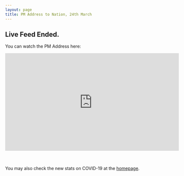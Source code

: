 ```yaml
---
layout: page
title: PM Address to Nation, 24th March 
---
```

## Live Feed Ended.
You can watch the PM Address here:
<iframe width="560" height="315" src="https://www.youtube.com/embed/t3b1-wVl-ss" frameborder="0" allow="accelerometer; autoplay; encrypted-media; gyroscope; picture-in-picture" allowfullscreen></iframe>

<br><br>
You may also check the new stats on COVID-19 at the [homepage](https://covid19updates-india.bhooraj.com/).
